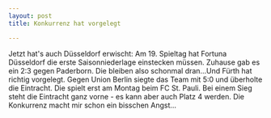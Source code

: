 ```yaml
---
layout: post
title: Konkurrenz hat vorgelegt

---
```


Jetzt hat's auch Düsseldorf erwischt: Am 19. Spieltag hat Fortuna Düsseldorf die erste Saisonniederlage einstecken müssen. Zuhause gab es ein 2:3 gegen Paderborn. Die bleiben also schonmal dran...Und Fürth hat richtig vorgelegt. Gegen Union Berlin siegte das Team mit 5:0 und überholte die Eintracht. Die spielt erst am Montag beim FC St. Pauli. Bei einem Sieg steht die Eintracht ganz vorne - es kann aber auch Platz 4 werden. Die Konkurrenz macht mir schon ein bisschen Angst...


